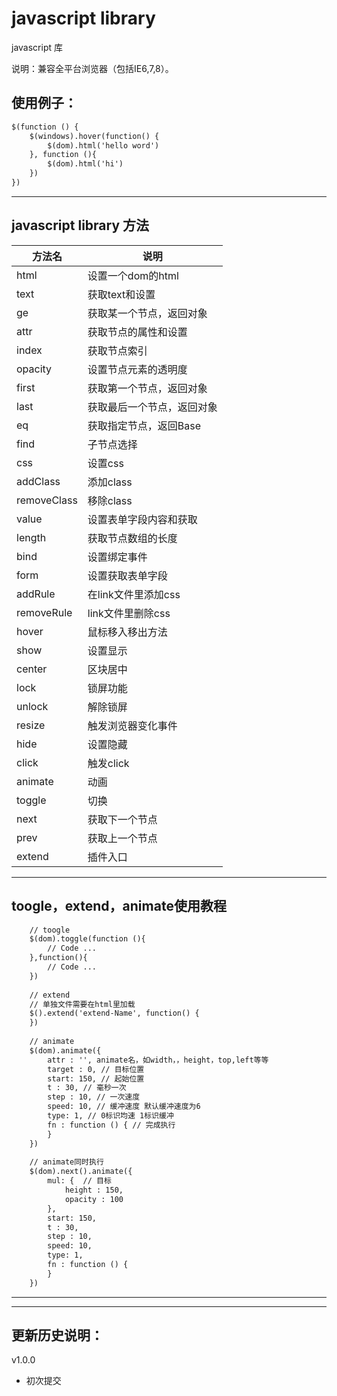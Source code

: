 # javascript library
javascript 库
   
说明：兼容全平台浏览器（包括IE6,7,8）。   

## 使用例子：

``` html
$(function () {
    $(windows).hover(function() {
        $(dom).html('hello word')
    }, function (){
        $(dom).html('hi')
    })
})
```
---
	 
## javascript library 方法   
   
| 方法名 | 说明 |
|---|---|
| html | 设置一个dom的html |
| text | 获取text和设置 |
| ge | 获取某一个节点，返回对象 |
| attr | 获取节点的属性和设置 |
| index |  获取节点索引  |
| opacity |  设置节点元素的透明度   |
| first |   获取第一个节点，返回对象   |
| last |   获取最后一个节点，返回对象  |
| eq |   获取指定节点，返回Base  |
| find |   子节点选择  |
| css |   设置css  |
| addClass |  添加class   |
| removeClass | 移除class |
| value | 设置表单字段内容和获取 |
| length | 获取节点数组的长度 |
| bind | 设置绑定事件 |
| form | 设置获取表单字段 |
| addRule | 在link文件里添加css |
| removeRule | link文件里删除css |
| hover | 鼠标移入移出方法 |
| show | 设置显示 |
| center | 区块居中 |
| lock | 锁屏功能 |
| unlock | 解除锁屏 |
| resize | 触发浏览器变化事件 |
| hide | 设置隐藏 |
| click | 触发click |
| animate | 动画 |
| toggle | 切换  |
| next | 获取下一个节点 |
| prev |获取上一个节点  |
| extend | 插件入口 |

---

## toogle，extend，animate使用教程
``` html
    // toogle
	$(dom).toggle(function (){
	    // Code ...
	},function(){
	    // Code ...
	})
	
	// extend
	// 单独文件需要在html里加载
	$().extend('extend-Name', function() {
	})
	
	// animate
    $(dom).animate({
        attr : '', animate名，如width，，height，top,left等等
        target : 0, // 目标位置
        start: 150, // 起始位置
        t : 30, // 毫秒一次
        step : 10, // 一次速度
        speed: 10, // 缓冲速度 默认缓冲速度为6
        type: 1, // 0标识均速 1标识缓冲
        fn : function () { // 完成执行
        }
    })
    
    // animate同时执行
    $(dom).next().animate({
        mul: {  // 目标
            height : 150,
            opacity : 100
        },
        start: 150,
        t : 30,
        step : 10,
        speed: 10,
        type: 1,
        fn : function () {
        }
    })
```
---

---
## 更新历史说明：   
v1.0.0   
* 初次提交   



   

